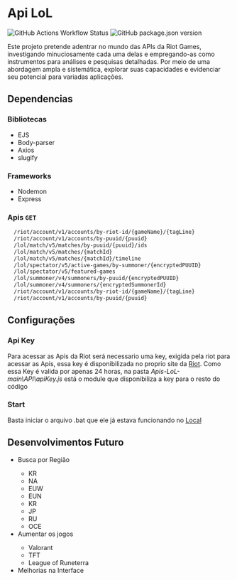 # Api LoL

![GitHub Actions Workflow Status](https://img.shields.io/badge/Status-Progress-green)
![GitHub package.json version](https://img.shields.io/badge/Version-1.2-blue)

Este projeto pretende adentrar no mundo das APIs da Riot Games, investigando minuciosamente cada uma delas e empregando-as como instrumentos para análises e pesquisas detalhadas. Por meio de uma abordagem ampla e sistemática, explorar suas capacidades e evidenciar seu potencial para variadas aplicações.

## Dependencias

### Bibliotecas

<ul>
<li>EJS</li>
<li>Body-parser</li>
<li>Axios</li>
<li>slugify</li>
</ul>

### Frameworks

<ul>
<li>Nodemon</li>
<li>Express</li>
</ul>

### Apis ```GET``` 
```bash
  /riot/account/v1/accounts/by-riot-id/{gameName}/{tagLine}
  /riot/account/v1/accounts/by-puuid/{puuid}
  /lol/match/v5/matches/by-puuid/{puuid}/ids
  /lol/match/v5/matches/{matchId}
  /lol/match/v5/matches/{matchId}/timeline 
  /lol/spectator/v5/active-games/by-summoner/{encryptedPUUID} 
  /lol/spectator/v5/featured-games
  /lol/summoner/v4/summoners/by-puuid/{encryptedPUUID}
  /lol/summoner/v4/summoners/{encryptedSummonerId} 
  /riot/account/v1/accounts/by-riot-id/{gameName}/{tagLine} 
  /riot/account/v1/accounts/by-puuid/{puuid}
```

## Configurações

### Api Key

Para acessar as Apis da Riot será necessario uma key, exigida pela riot para acessar as Apis, essa key é disponibilizada no proprio site da <a href="https://developer.riotgames.com/apis">Riot</a>. Como essa Key é valida por apenas 24 horas, na pasta *Apis-LoL-main\API\apiKey.js* está o module que disponibiliza a key para o resto do código

### Start

Basta iniciar o arquivo .bat que ele já estava funcionando no <a href="http://localhost:8080/">Local</a>

## Desenvolvimentos Futuro

<ul>
<li>Busca por Região</li>
  <ul>
    <li>KR</li>
    <li>NA</li>
    <li>EUW</li>
    <li>EUN</li>
    <li>KR</li>
    <li>JP</li>
    <li>RU</li>
    <li>OCE</li>
  </ul>
<li>Aumentar os jogos</li>
  <ul>
    <li>Valorant</li>
    <li>TFT</li>
    <li>League of Runeterra</li>
  </ul>
  <li>Melhorias na Interface</li>
</ul>
